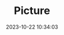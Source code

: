 ---
weight: 1
images:
- /images/edited/69.jpeg
title: Picture
date: 2023-10-22 10:34:03
tags: [luminarneo,work,ilce7m3,truck]
---